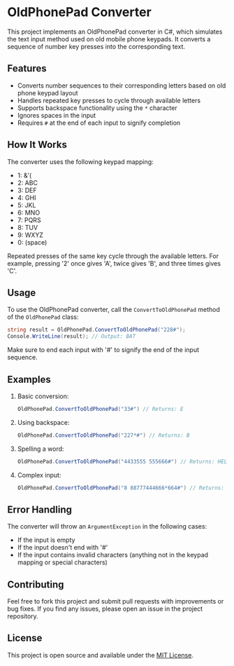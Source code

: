 # OldPhonePad Converter

This project implements an OldPhonePad converter in C#, which simulates the text input method used on old mobile phone keypads. It converts a sequence of number key presses into the corresponding text.

## Features

- Converts number sequences to their corresponding letters based on old phone keypad layout
- Handles repeated key presses to cycle through available letters
- Supports backspace functionality using the `*` character
- Ignores spaces in the input
- Requires `#` at the end of each input to signify completion

## How It Works

The converter uses the following keypad mapping:

- 1: &'(
- 2: ABC
- 3: DEF
- 4: GHI
- 5: JKL
- 6: MNO
- 7: PQRS
- 8: TUV
- 9: WXYZ
- 0: (space)

Repeated presses of the same key cycle through the available letters. For example, pressing '2' once gives 'A', twice gives 'B', and three times gives 'C'.

## Usage

To use the OldPhonePad converter, call the `ConvertToOldPhonePad` method of the `OldPhonePad` class:

```csharp
string result = OldPhonePad.ConvertToOldPhonePad("228#");
Console.WriteLine(result); // Output: BAT
```

Make sure to end each input with '#' to signify the end of the input sequence.

## Examples

1. Basic conversion:
   ```csharp
   OldPhonePad.ConvertToOldPhonePad("33#") // Returns: E
   ```

2. Using backspace:
   ```csharp
   OldPhonePad.ConvertToOldPhonePad("227*#") // Returns: B
   ```

3. Spelling a word:
   ```csharp
   OldPhonePad.ConvertToOldPhonePad("4433555 555666#") // Returns: HELLO
   ```

4. Complex input:
   ```csharp
   OldPhonePad.ConvertToOldPhonePad("8 88777444666*664#") // Returns: TURING
   ```

## Error Handling

The converter will throw an `ArgumentException` in the following cases:
- If the input is empty
- If the input doesn't end with '#'
- If the input contains invalid characters (anything not in the keypad mapping or special characters)

## Contributing

Feel free to fork this project and submit pull requests with improvements or bug fixes. If you find any issues, please open an issue in the project repository.

## License

This project is open source and available under the [MIT License](https://opensource.org/licenses/MIT).
